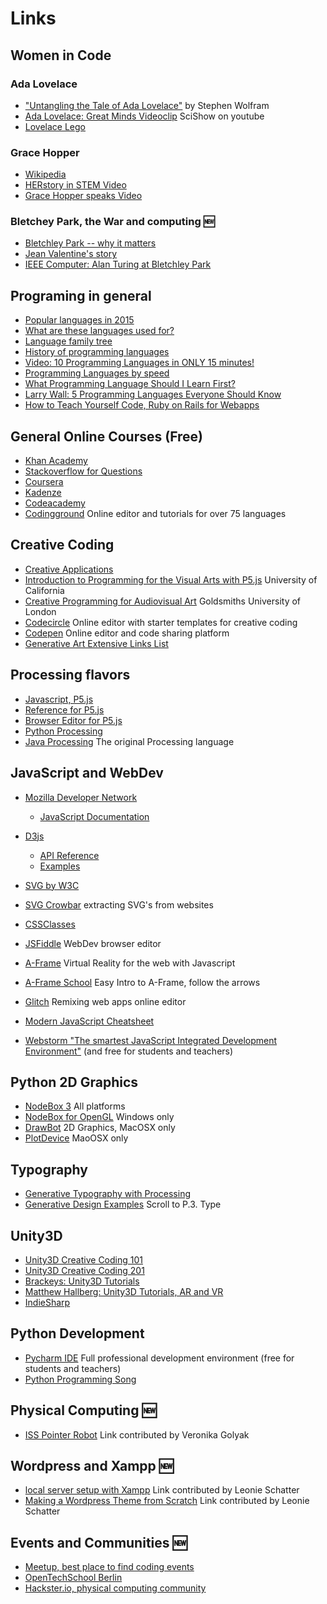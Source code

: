 # Links

## Women in Code
### Ada Lovelace
* ["Untangling the Tale of Ada Lovelace"](http://blog.stephenwolfram.com/2015/12/untangling-the-tale-of-ada-lovelace/) by Stephen Wolfram
* [Ada Lovelace: Great Minds Videoclip](https://www.youtube.com/watch?v=uBbVbqRvqTM) SciShow on youtube
* [Lovelace Lego](https://io9.gizmodo.com/bring-back-victorian-science-with-this-lego-lovelace-b-1747433388?utm_campaign=socialflow_io9_facebook&utm_source=io9_facebook&utm_medium=socialflow)

### Grace Hopper
* [Wikipedia](https://en.wikipedia.org/wiki/Grace_Hopper) 
* [HERstory in STEM Video](https://www.youtube.com/watch?v=S6sh8CxwWx8)
* [Grace Hopper speaks Video](https://youtu.be/qundvme1Tik?t=28m32s)

### Bletchey Park, the War and computing :new:
* [Bletchley Park -- why it matters](https://www.youtube.com/watch?v=3Ky3-Tbkyhg)
* [Jean Valentine's story](https://www.youtube.com/watch?v=HYNen5muQSE)
* [IEEE Computer: Alan Turing at Bletchley Park](https://youtu.be/5nK_ft0Lf1s)

## Programing in general

* [Popular languages in 2015](http://blog.mclaughlinsoftware.com/wp-content/uploads/2015/01/07dataflow-14036434246802.jpg)
* [What are these languages used for?](http://blog.mclaughlinsoftware.com/wp-content/uploads/2015/01/07dataflow-14036434246802.jpg)
* [Language family tree](https://upload.wikimedia.org/wikipedia/commons/2/25/Genealogical_tree_of_programming_languages.svg)
* [History of programming languages](https://upload.wikimedia.org/wikipedia/commons/2/25/Genealogical_tree_of_programming_languages.svg)
* [Video: 10 Programming Languages in ONLY 15 minutes!](https://youtu.be/7bE2mI4ePeU?t=30s)
* [Programming Languages by speed](https://benchmarksgame-team.pages.debian.net/benchmarksgame/)
* [What Programming Language Should I Learn First?](https://www.youtube.com/watch?v=poJfwre2PIs)
* [Larry Wall: 5 Programming Languages Everyone Should Know](https://www.youtube.com/watch?v=LR8fQiskYII)
* [How to Teach Yourself Code, Ruby on Rails for Webapps](https://www.youtube.com/watch?v=T0qAjgQFR4c) 

## General Online Courses (Free)
* [Khan Academy](https://www.khanacademy.org/computing/computer-programming)
* [Stackoverflow for Questions](http://stackoverflow.com/)
* [Coursera](https://www.coursera.org/)
* [Kadenze](https://www.kadenze.com/)
* [Codeacademy](https://www.codecademy.com/learn)
* [Codingground](https://tutorialspoint.com/codingground.htm) Online editor and tutorials for over 75 languages 


## Creative Coding
* [Creative Applications]()
* [Introduction to Programming for the Visual Arts with P5.js](https://www.kadenze.com/courses/introduction-to-programming-for-the-visual-arts-with-p5-js-vi/) University of California
* [Creative Programming for Audiovisual Art](https://www.kadenze.com/courses/creative-programming-for-audiovisual-art) Goldsmiths University of London
* [Codecircle](https://live.codecircle.com) Online editor with starter templates for creative coding 
* [Codepen](https://codepen.io) Online editor and code sharing platform
* [Generative Art Extensive Links List](https://github.com/kosmos/awesome-generative-art)

## Processing flavors
* [Javascript, P5.js](https://p5js.org/)
* [Reference for P5.js](https://p5js.org/reference/)
* [Browser Editor for P5.js ](https://alpha.editor.p5js.org)
* [Python Processing](http://py.prbcessing.org/)
* [Java Processing](http://processing.org/) The original Processing language

## JavaScript and WebDev

* [Mozilla Developer Network](https://developer.mozilla.org/en-US/)
    - [JavaScript Documentation](https://developer.mozilla.org/en-US/docs/Web/JavaScript)
* [D3js](https://d3js.org/)
    - [API Reference](https://github.com/d3/d3/blob/master/API.md)
    - [Examples](https://github.com/d3/d3/wiki/Gallery)
* [SVG by W3C](https://www.w3.org/TR/SVG/) 
* [SVG Crowbar](https://nytimes.github.io/svg-crowbar/) extracting SVG's from websites
* [CSSClasses](http://cssclass.es/materials/)
* [JSFiddle](http://jsfiddle.net/) WebDev browser editor 
* [A-Frame](https://aframe.io) Virtual Reality for the web with Javascript
* [A-Frame School](https://aframe.io/aframe-school/) Easy Intro to A-Frame, follow the arrows
* [Glitch](https://glitch.com) Remixing web apps online editor
* [Modern JavaScript Cheatsheet](https://github.com/mbeaudru/modern-js-cheatsheet)
 
 * [Webstorm "The smartest JavaScript Integrated Development Environment"](https://www.jetbrains.com/webstorm/) (and free for students and teachers)

## Python 2D Graphics

* [NodeBox 3](https://www.nodebox.net/node/) All platforms
* [NodeBox for OpenGL](http://www.cityinabottle.org/nodebox/) Windows only
* [DrawBot](http://drawbot.readthedocs.io/index.html) 2D Graphics, MacOSX only
* [PlotDevice](https://plotdevice.io/) MaoOSX only

## Typography
* [Generative Typography with Processing](http://www.creativeapplications.net/processing/generative-typography-processing-tutorial/)
* [Generative Design Examples](http://www.generative-gestaltung.de/2/) Scroll to P.3. Type

## Unity3D 
* [Unity3D Creative Coding 101](https://www.youtube.com/playlist?list=PL64OnOdZ_3NGD4qvRucx7BpKUZ-IqGc0Q)
* [Unity3D Creative Coding 201](https://www.youtube.com/watch?v=a-quaXuEdhU&list=PL64OnOdZ_3NF4iv53e8eG7t1erC1PgKx6)
* [Brackeys: Unity3D Tutorials](https://www.youtube.com/user/Brackeys/playlists)
* [Matthew Hallberg: Unity3D Tutorials, AR and VR](https://www.youtube.com/channel/UClm2DY6pj3ygKoKhEVr7KFw/playlists)
* [IndieSharp](https://www.youtube.com/user/Unity3DCoder/playlists)

## Python Development
* [Pycharm IDE](https://www.jetbrains.com/student/) Full professional development environment (free for students and teachers)
* [Python Programming Song](https://www.youtube.com/watch?v=3UsKYsLSGpU)

## Physical Computing :new:
* [ISS Pointer Robot](http://www.instructables.com/id/ISS-Pointer-Robo/) Link contributed by Veronika Golyak

## Wordpress and Xampp :new:
* [local server setup with Xampp](https://www.youtube.com/watch?v=85T6DrPiIY4&app=desktop) Link contributed by Leonie Schatter
* [Making a Wordpress Theme from Scratch](https://www.youtube.com/watch?v=oTRZYnYQlmo) Link contributed by Leonie Schatter

## Events and Communities :new:
* [Meetup, best place to find coding events](https://www.meetup.com/)
* [OpenTechSchool Berlin](http://www.opentechschool.org)
* [Hackster.io, physical computing community](https://www.hackster.io/)